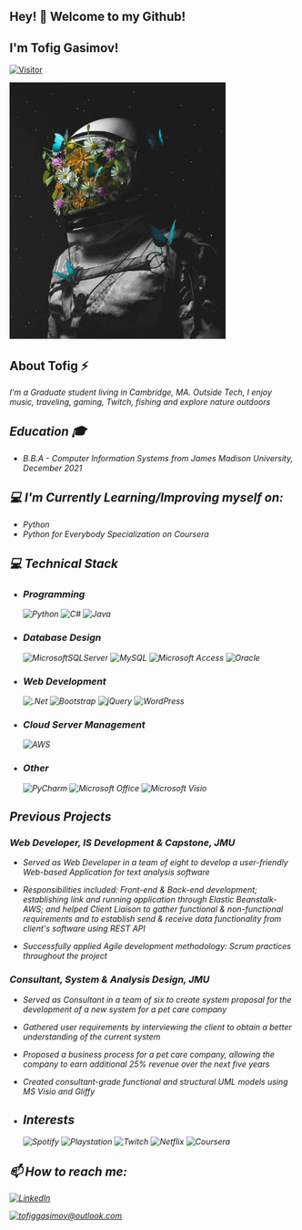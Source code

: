 

<h2>Hey! 👋 Welcome to my Github! </h2>

<h2> I'm Tofig Gasimov! </h2>

[![Visitor](https://visitor-badge.laobi.icu/badge?page_id=GasimovT.GasimovT)](https://github.com/GasimovT)


<img src="/Images/astro.jpg" width="380" height="450">   

<h2> About Tofig ⚡ </h2>
<i> I'm a Graduate student living in Cambridge, MA. Outside Tech, I enjoy music, traveling, gaming, Twitch, fishing and explore nature outdoors
<h2> Education 🎓</h2>

-   <i> B.B.A - Computer Information Systems from James Madison University, December 2021

<h2>💻 I'm Currently Learning/Improving myself on:</h2>

-   <i> Python
-   <i> Python for Everybody Specialization on Coursera 


<h2>💻 Technical Stack </h2>

-   <h3> Programming </h3>

    ![Python](https://img.shields.io/badge/python-3670A0?style=for-the-badge&logo=python&logoColor=ffdd54)
    ![C#](https://img.shields.io/badge/c%23-%23239120.svg?style=for-the-badge&logo=c-sharp&logoColor=white)
    ![Java](https://img.shields.io/badge/java-%23ED8B00.svg?style=for-the-badge&logo=java&logoColor=white)

-   <h3> Database Design </h3>

    ![MicrosoftSQLServer](https://img.shields.io/badge/Microsoft%20SQL%20Sever-CC2927?style=for-the-badge&logo=microsoft%20sql%20server&logoColor=white)
    ![MySQL](https://img.shields.io/badge/mysql-%2300f.svg?style=for-the-badge&logo=mysql&logoColor=white)
    ![Microsoft Access](https://img.shields.io/badge/Microsoft_Access-A4373A?style=for-the-badge&logo=microsoft-access&logoColor=white)
    ![Oracle](https://img.shields.io/badge/Oracle-F80000?style=for-the-badge&logo=oracle&logoColor=white)


-   <h3> Web Development </h3>

    ![.Net](https://img.shields.io/badge/.NET-5C2D91?style=for-the-badge&logo=.net&logoColor=white)
    ![Bootstrap](https://img.shields.io/badge/bootstrap-%23563D7C.svg?style=for-the-badge&logo=bootstrap&logoColor=white)
    ![jQuery](https://img.shields.io/badge/jquery-%230769AD.svg?style=for-the-badge&logo=jquery&logoColor=white)
    ![WordPress](https://img.shields.io/badge/WordPress-%23117AC9.svg?style=for-the-badge&logo=WordPress&logoColor=white)

-   <h3> Cloud Server Management </h3>

    ![AWS](https://img.shields.io/badge/AWS-%23FF9900.svg?style=for-the-badge&logo=amazon-aws&logoColor=white)

-   <h3> Other </h3>

    ![PyCharm](https://img.shields.io/badge/pycharm-143?style=for-the-badge&logo=pycharm&logoColor=black&color=black&labelColor=green)
    ![Microsoft Office](https://img.shields.io/badge/Microsoft_Office-D83B01?style=for-the-badge&logo=microsoft-office&logoColor=white)
    ![Microsoft Visio ](https://img.shields.io/badge/Microsoft_Visio-3955A3?style=for-the-badge&logo=microsoft-visio&logoColor=white)


<h2> Previous Projects </h2>
<h3> Web Developer, IS Development & Capstone, JMU </h3>

*   <i> Served as Web Developer in a team of eight to develop a user-friendly Web-based Application for text analysis software

*   <i> Responsibilities included: Front-end & Back-end development; establishing link and running application through Elastic Beanstalk-AWS; and helped Client Liaison to gather functional & non-functional requirements and to establish send & receive data functionality from client's software using REST API

*   <i> Successfully applied Agile development methodology: Scrum practices throughout the project

<h3> Consultant, System & Analysis Design, JMU </h3>

*   <i> Served as Consultant in a team of six to create system proposal for the development of a new system for a pet care company 

*   <i> Gathered user requirements by interviewing the client to obtain a better understanding of the current system
 
*   <i> Proposed a business process for a pet care company, allowing the company to earn additional 25% revenue over the next five years

*   <i> Created consultant-grade functional and structural UML models using MS Visio and Gliffy


-   <h2> Interests </h2>

    ![Spotify](https://img.shields.io/badge/Spotify-1ED760?style=for-the-badge&logo=spotify&logoColor=white)
    ![Playstation](https://img.shields.io/badge/Playstation-003791?style=for-the-badge&logo=playstation&logoColor=white)
    ![Twitch](https://img.shields.io/badge/Twitch-9347FF?style=for-the-badge&logo=twitch&logoColor=white)
    ![Netflix](https://img.shields.io/badge/Netflix-E50914?style=for-the-badge&logo=netflix&logoColor=white)
    ![Coursera](https://img.shields.io/badge/Coursera-%230056D2.svg?style=for-the-badge&logo=Coursera&logoColor=white)


<h2> 📫 How to reach me: </h2>

<a href="https://www.linkedin.com/in/tofiggasimov/">![LinkedIn](https://img.shields.io/badge/LinkedIn-0077B5?style=for-the-badge&logo=linkedin&logoColor=white)</a>

<a href="mailto:tofiggasimov@outlook.com">![tofiggasimov@outlook.com](https://img.shields.io/badge/Microsoft_Outlook-0078D4?style=for-the-badge&logo=microsoft-outlook&logoColor=white)</a>





